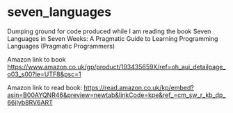# seven_languages
Dumping ground for code produced while I am reading the book Seven Languages in Seven Weeks: A Pragmatic Guide to Learning Programming Languages (Pragmatic Programmers)

Amazon link to book
https://www.amazon.co.uk/gp/product/193435659X/ref=oh_aui_detailpage_o03_s00?ie=UTF8&psc=1

Amazon link to read book:
https://read.amazon.co.uk/kp/embed?asin=B00AYQNR46&preview=newtab&linkCode=kpe&ref_=cm_sw_r_kb_dp_66jIyb8RV6ART
